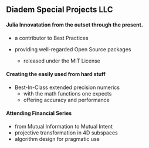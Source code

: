 

## Diadem Special Projects LLC

#### Julia Innovatation from the outset through the present.

- a contributor to Best Practices

- providing well-regarded Open Source packages
  - released under the MIT License


#### Creating the easily used from hard stuff

- Best-In-Class extended precision numerics
  - with the math functions one expects
  - offering accuracy and performance
 
 
#### Attending Financial Series

- from Mutual Information to Mutual Intent
- projective transformation in 4D subspaces
- algorithm design for pragmatic use 

